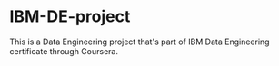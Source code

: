 # IBM-DE-project
This is a Data Engineering project that's part of IBM Data Engineering certificate through Coursera.
